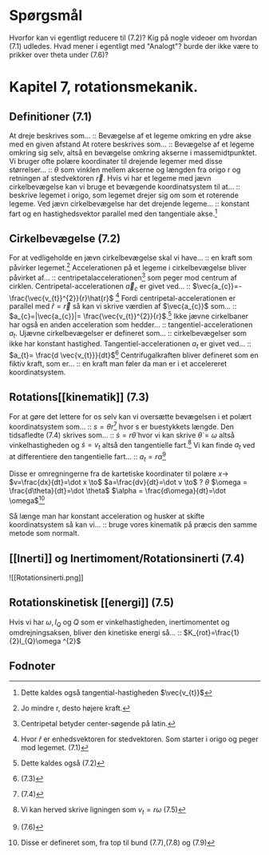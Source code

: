 # Spørgsmål
Hvorfor kan vi egentligt reducere til (7.2)?
Kig på nogle videoer om hvordan (7.1) udledes.
Hvad mener i egentligt med "Analogt"?
burde der ikke være to prikker over theta under (7.6)?

# Kapitel 7, rotationsmekanik.
## Definitioner (7.1)
At dreje beskrives som... :: Bevægelse af et legeme omkring en ydre akse med en given afstand
At rotere beskrives som... :: Bevægelse af et legeme omkring sig selv, altså en bevægelse omkring akserne i massemidtpunktet.
Vi bruger ofte polære koordinater til drejende legemer med disse størrelser... :: $\theta$ som vinklen mellem akserne og længden fra origo r og retningen af stedvektoren $\vec{r}$.
Hvis vi har et legeme med jævn cirkelbevægelse kan vi bruge et bevægende koordinatsystem til at... :: beskrive legemet i origo, som legemet drejer sig om som et roterende legeme.
Ved jævn cirkelbevægelse har det drejende legeme... :: konstant fart og en hastighedsvektor parallel med den tangentiale akse.[^1]


## Cirkelbevægelse (7.2)
For at vedligeholde en jævn cirkelbevægelse skal vi have... :: en kraft som påvirker legemet.[^2] 
Accelerationen på et legeme i cirkelbevægelse bliver påvirket af... :: centripetalaccelerationen[^3] som peger mod centrum af cirklen.
Centripetal-accelerationen $\vec{a}_{c}$ er givet ved... :: $\vec{a_{c}}=- \frac{\vec{v_{t}}^{2}}{r}\hat{r}$ [^4]
Fordi centripetal-accelerationen er parallel med $\hat r=\vec{r}$ så kan vi skrive værdien af $\vec{a_{c}}$ som... :: $a_{c}=|\vec{a_{c}}|= \frac{\vec{v_{t}}^{2}}{r}$.[^5]
Ikke jævne cirkelbaner har også en anden acceleration som hedder... :: tangentiel-accelerationen $a_t$.
Ujævne cirkelbevægelser er defineret som... :: cirkelbevægelser som ikke har konstant hastighed.
Tangentiel-accelerationen $a_{t}$ er givet ved... :: $a_{t}= \frac{d \vec{v_{t}}}{dt}$[^6]
Centrifugalkraften bliver defineret som en fiktiv kraft, som er... :: en kraft man føler da man er i et accelereret koordinatsystem.


## Rotations[[kinematik]] (7.3)
For at gøre det lettere for os selv kan vi oversætte bevægelsen i et polært koordinatsystem som... :: $s=\theta r$[^7] hvor s er buestykkets længde.
Den tidsafledte (7.4) skrives som... :: $\dot s=r \dot \theta$ hvor vi kan skrive $\dot \theta =\omega$ altså vinkelhastigheden og $\dot s=v_{t}$ altså den tangentielle fart.[^8]
Vi kan finde $a_{t}$ ved at differentiere den tangentielle fart... :: $a_{t}=r \alpha$[^9]

Disse er omregningerne fra de kartetiske koordinater til polære
$x \to$
$v=\frac{dx}{dt}=\dot x \to$
$a=\frac{dv}{dt}=\dot v \to$
?
$\theta$
$\omega =  \frac{d\theta}{dt}=\dot \theta$
$\alpha = \frac{d\omega}{dt}=\dot \omega$[^10]

Så længe man har konstant acceleration og husker at skifte koordinatsystem så kan vi... :: bruge vores kinematik på præcis den samme metode som normalt.


## [[Inerti]] og Inertimoment/Rotationsinerti (7.4)
![[Rotationsinerti.png]]

## Rotationskinetisk [[energi]] (7.5)
Hvis vi har $\omega, I_{Q} \text{ og } Q$ som er vinkelhastigheden, inertimomentet og omdrejningsaksen, bliver den kinetiske energi så... :: $K_{rot}=\frac{1}{2}I_{Q}\omega ^{2}$



## Fodnoter

[^1]: Dette kaldes også tangential-hastigheden $\vec{v_{t}}$
[^2]: Jo mindre r, desto højere kraft.
[^3]: Centripetal betyder center-søgende på latin.
[^4]: Hvor $\hat r$ er enhedsvektoren for stedvektoren. Som starter i origo og peger mod legemet. (7.1)
[^5]: Dette kaldes også (7.2)
[^6]: (7.3)
[^7]: (7.4)
[^8]: Vi kan herved skrive ligningen som $v_{t}=r \omega$ (7.5)
[^9]: (7.6)
[^10]: Disse er defineret som, fra top til bund (7.7),(7.8) og (7.9)